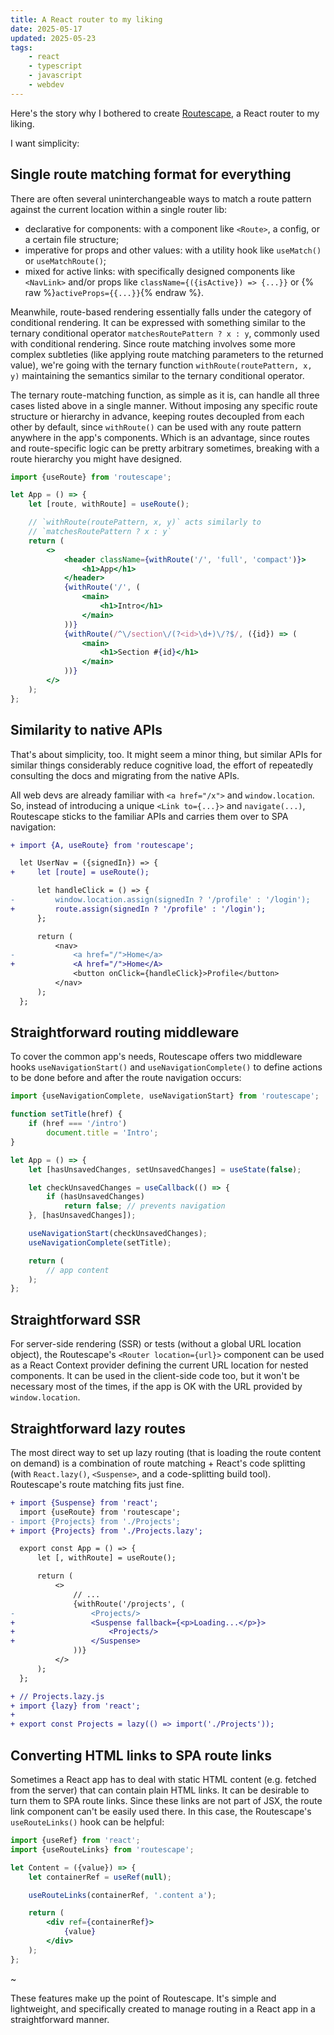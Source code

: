 ```yaml
---
title: A React router to my liking
date: 2025-05-17
updated: 2025-05-23
tags:
    - react
    - typescript
    - javascript
    - webdev
---
```


Here's the story why I bothered to create [Routescape](https://github.com/axtk/routescape), a React router to my liking.

I want simplicity:

## Single route matching format for everything

There are often several uninterchangeable ways to match a route pattern against the current location within a single router lib:

- declarative for components: with a component like `<Route>`, a config, or a certain file structure;
- imperative for props and other values: with a utility hook like `useMatch()` or `useMatchRoute()`;
- mixed for active links: with specifically designed components like `<NavLink>` and/or props like `className={({isActive}) => {...}}` or {% raw %}`activeProps={{...}}`{% endraw %}.

Meanwhile, route-based rendering essentially falls under the category of conditional rendering. It can be expressed with something similar to the ternary conditional operator `matchesRoutePattern ? x : y`, commonly used with conditional rendering. Since route matching involves some more complex subtleties (like applying route matching parameters to the returned value), we're going with the ternary function `withRoute(routePattern, x, y)` maintaining the semantics similar to the ternary conditional operator.

The ternary route-matching function, as simple as it is, can handle all three cases listed above in a single manner. Without imposing any specific route structure or hierarchy in advance, keeping routes decoupled from each other by default, since `withRoute()` can be used with any route pattern anywhere in the app's components. Which is an advantage, since routes and route-specific logic can be pretty arbitrary sometimes, breaking with a route hierarchy you might have designed.

```jsx
import {useRoute} from 'routescape';

let App = () => {
    let [route, withRoute] = useRoute();

    // `withRoute(routePattern, x, y)` acts similarly to
    // `matchesRoutePattern ? x : y`
    return (
        <>
            <header className={withRoute('/', 'full', 'compact')}>
                <h1>App</h1>
            </header>
            {withRoute('/', (
                <main>
                    <h1>Intro</h1>
                </main>
            ))}
            {withRoute(/^\/section\/(?<id>\d+)\/?$/, ({id}) => (
                <main>
                    <h1>Section #{id}</h1>
                </main>
            ))}
        </>
    );
};
```

## Similarity to native APIs

That's about simplicity, too. It might seem a minor thing, but similar APIs for similar things considerably reduce cognitive load, the effort of repeatedly consulting the docs and migrating from the native APIs.

All web devs are already familiar with `<a href="/x">` and `window.location`. So, instead of introducing a unique `<Link to={...}>` and `navigate(...)`, Routescape sticks to the familiar APIs and carries them over to SPA navigation:

```diff
+ import {A, useRoute} from 'routescape';

  let UserNav = ({signedIn}) => {
+     let [route] = useRoute();

      let handleClick = () => {
-         window.location.assign(signedIn ? '/profile' : '/login');
+         route.assign(signedIn ? '/profile' : '/login');
      };

      return (
          <nav>
-             <a href="/">Home</a>
+             <A href="/">Home</A>
              <button onClick={handleClick}>Profile</button>
          </nav>
      );
  };
```

## Straightforward routing middleware

To cover the common app's needs, Routescape offers two middleware hooks `useNavigationStart()` and `useNavigationComplete()` to define actions to be done before and after the route navigation occurs:

```jsx
import {useNavigationComplete, useNavigationStart} from 'routescape';

function setTitle(href) {
    if (href === '/intro')
        document.title = 'Intro';
}

let App = () => {
    let [hasUnsavedChanges, setUnsavedChanges] = useState(false);

    let checkUnsavedChanges = useCallback(() => {
        if (hasUnsavedChanges)
            return false; // prevents navigation
    }, [hasUnsavedChanges]);

    useNavigationStart(checkUnsavedChanges);
    useNavigationComplete(setTitle);

    return (
        // app content
    );
};
```

## Straightforward SSR

For server-side rendering (SSR) or tests (without a global URL location object), the Routescape's `<Router location={url}>` component can be used as a React Context provider defining the current URL location for nested components. It can be used in the client-side code too, but it won't be necessary most of the times, if the app is OK with the URL provided by `window.location`.

## Straightforward lazy routes

The most direct way to set up lazy routing (that is loading the route content on demand) is a combination of route matching + React's code splitting (with `React.lazy()`, `<Suspense>`, and a code-splitting build tool). Routescape's route matching fits just fine.

```diff
+ import {Suspense} from 'react';
  import {useRoute} from 'routescape';
- import {Projects} from './Projects';
+ import {Projects} from './Projects.lazy';

  export const App = () => {
      let [, withRoute] = useRoute();

      return (
          <>
              // ...
              {withRoute('/projects', (
-                 <Projects/>
+                 <Suspense fallback={<p>Loading...</p>}>
+                     <Projects/>
+                 </Suspense>
              ))}
          </>
      );
  };
```

```diff
+ // Projects.lazy.js
+ import {lazy} from 'react';
+
+ export const Projects = lazy(() => import('./Projects'));
```

## Converting HTML links to SPA route links

Sometimes a React app has to deal with static HTML content (e.g. fetched from the server) that can contain plain HTML links. It can be desirable to turn them to SPA route links. Since these links are not part of JSX, the route link component can't be easily used there. In this case, the Routescape's `useRouteLinks()` hook can be helpful:

```jsx
import {useRef} from 'react';
import {useRouteLinks} from 'routescape';

let Content = ({value}) => {
    let containerRef = useRef(null);

    useRouteLinks(containerRef, '.content a');

    return (
        <div ref={containerRef}>
            {value}
        </div>
    );
};
```

~

These features make up the point of Routescape. It's simple and lightweight, and specifically created to manage routing in a React app in a straightforward manner.
